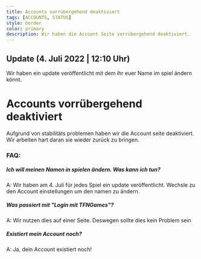 ```yaml
---
title: Accounts vorrübergehend deaktiviert
tags: [ACCOUNTS, STATUS]
style: border
color: primary
description: Wir haben die Account Seite vorrübergehend deaktiviert.
---
```


## Update (4. Juli 2022 | 12:10 Uhr)
Wir haben ein update veröffentlicht mit dem ihr euer Name im spiel ändern könnt.

# Accounts vorrübergehend deaktiviert
Aufgrund von stabilitäts problemen haben wir die Account seite deaktiviert. Wir arbeiten hart daran sie wieder zurück zu bringen.

### FAQ:

##### Ich will meinen Namen in spielen ändern. Was kann ich tun?
A: Wir haben am 4. Juli für jedes Spiel ein update veröffentlicht. Wechsle zu den Account einstellungen um den namen zu ändern.

##### Was passiert mit "Login mit TFNGames"?
A: Wir nutzen dies auf einer Seite. Deswegen sollte dies kein Problem sein

##### Existiert mein Account noch?
A: Ja, dein Account existiert noch!